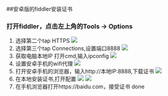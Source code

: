 ##安卓版的fiddler安装证书
### 打开fiddler，点击左上角的Tools -> Options
1. 选择第二个tap HTTPS
![](https://github.com/tangwaikei/tangwaikei.github.io/blob/master/img/https.PNG)
2. 选择第三个tap Connections,设置端口8888
![](https://github.com/tangwaikei/tangwaikei.github.io/blob/master/img/%E7%AB%AF%E5%8F%A3.PNG)
3. 获取电脑本地IP 
打开cmd,输入ipconfig
![](https://github.com/tangwaikei/tangwaikei.github.io/blob/master/img/%E6%9C%AC%E5%9C%B0IP.PNG)
4. 设置安卓手机的wifi代理
![](https://github.com/tangwaikei/tangwaikei.github.io/blob/master/img/wifi%E4%BB%A3%E7%90%86.jpg)
5. 打开安卓手机的浏览器，输入http://本地IP:8888,下载证书
![](https://github.com/tangwaikei/tangwaikei.github.io/blob/master/img/%E5%BE%AE%E4%BF%A1%E5%9B%BE%E7%89%87_20190918184556.jpg)
6. 在本地安装证书,打开配置
![](https://github.com/tangwaikei/tangwaikei.github.io/blob/master/img/%E5%BE%AE%E4%BF%A1%E5%9B%BE%E7%89%87_20190918184823.jpg)
![](https://github.com/tangwaikei/tangwaikei.github.io/blob/master/img/%E5%AE%89%E8%A3%85%E8%AF%81%E4%B9%A6.png)
7. 在手机浏览器打开https://baidu.com，接受证书
done

